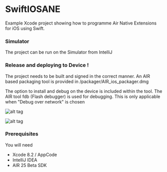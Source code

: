 # SwiftIOSANE  

Example Xcode project showing how to programme Air Native Extensions for iOS using Swift.

### Simulator

The project can be run on the Simulator from IntelliJ

### Release and deploying to Device !

The project needs to be built and signed in the correct manner.
An AIR based packaging tool is provided in /packager/AIR_ios_packager.dmg

The option to install and debug on the device is included within the tool.
The AIR tool fdb (Flash debugger) is used for debugging. This is only applicable when "Debug over network" is chosen

![alt tag](https://github.com/tuarua/SwiftIOSANE/blob/master/screenshots/1.png)

   
![alt tag](https://github.com/tuarua/SwiftIOSANE/blob/master/screenshots/2.png)

### Prerequisites

You will need
 
 - Xcode 8.2 / AppCode
 - IntelliJ IDEA
 - AIR 25 Beta SDK

